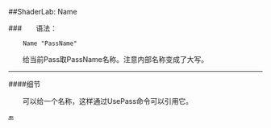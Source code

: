 

##ShaderLab: Name

###&emsp;&emsp;语法：
```
    Name "PassName"
```

&emsp;&emsp;给当前Pass取PassName名称。注意内部名称变成了大写。

---

####细节

&emsp;&emsp;可以给一个名称，这样通过UsePass命令可以引用它。

🔚